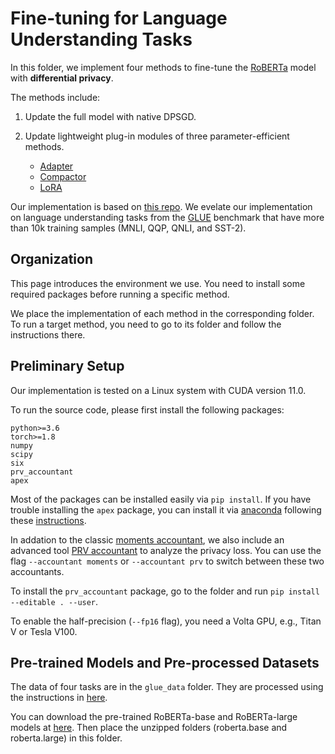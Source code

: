 # Fine-tuning for Language Understanding Tasks

In this folder, we implement four methods to fine-tune the [RoBERTa](https://github.com/pytorch/fairseq/tree/main/examples/roberta) model with **differential privacy**.

The methods include: 
1. Update the full model with native DPSGD.

2. Update lightweight plug-in modules of three parameter-efficient methods.
    *   [Adapter](https://arxiv.org/abs/1902.00751)
    *   [Compactor](https://arxiv.org/abs/2106.04647)
    *   [LoRA](https://arxiv.org/abs/2106.09685)

Our implementation is based on [this repo](https://github.com/dayu11/Differentially-Private-Deep-Learning/tree/main/language). We evelate our implementation on language understanding tasks from the [GLUE](https://gluebenchmark.com/) benchmark that have more than 10k training samples (MNLI, QQP, QNLI, and SST-2). 


## Organization 

This page introduces the environment we use. You need to install some required packages before running a specific method.

We place the implementation of each method in the corresponding folder. To run a target method, you need to go to its folder and follow the instructions there.

## Preliminary Setup

Our implementation is tested on a Linux system with CUDA version 11.0. 

To run the source code, please first install the following packages:

```
python>=3.6
torch>=1.8
numpy
scipy
six
prv_accountant
apex
```

Most of the packages can be installed easily via `pip install`. If you have trouble installing the `apex` package, you can install it via [anaconda](https://www.anaconda.com/) following these [instructions](https://anaconda.org/conda-forge/nvidia-apex).

In addation to the classic [moments accountant](https://arxiv.org/abs/1607.00133), we also include an advanced tool [PRV accountant](https://github.com/microsoft/prv_accountant) to analyze the privacy loss.  You can use the flag `--accountant moments` or `--accountant prv`  to switch between these two accountants.

To install the `prv_accountant` package, go to the folder and run `pip install --editable . --user`.

To enable the half-precision (`--fp16` flag), you need a Volta GPU, e.g., Titan V or Tesla V100.

## Pre-trained Models and Pre-processed Datasets

The data of four tasks are in the `glue_data` folder. They are processed using the instructions in [here](https://github.com/pytorch/fairseq/blob/master/examples/roberta/README.glue.md).

You can download the pre-trained RoBERTa-base and RoBERTa-large models at [here](https://github.com/pytorch/fairseq/tree/master/examples/roberta). Then place the unzipped folders (roberta.base and roberta.large) in this folder.

